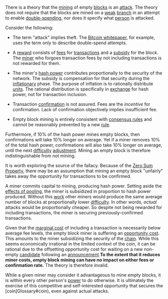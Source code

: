 There is a theory that the [mining](Glossary#mine) of empty [blocks](Glossary#block) is an [attack](Glossary#attack). The theory does not require that the blocks are mined on a [weak](Glossary#weak) [branch](Glossary#branch) in an attempt to enable [double-spending](Glossary#double-spend), nor does it specify what [person](Glossary#person) is attacked.

Consider the following:

* The term "attack" implies theft. The [Bitcoin whitepaper](https://bitcoin.org/bitcoin.pdf), for example, uses the term only to describe double-spend attempts.

* A [reward](Glossary#reward) consists of [fees](Glossary#fee) for [transactions](Glossary#transaction) and a [subsidy](Glossary#subsidy) for the block. The [miner](Glossary#miner) who forgoes transaction fees by not including transactions is not rewarded for them.

* The miner's [hash power](Glossary#hash-power) contributes proportionally to the security of the network. The subsidy is compensation for that security during the [inflationary](Glossary#inflation) phase. The purpose of inflation is to rationally distribute [units](Glossary#unit). The rational distribution is specifically in [exchange](Glossary#exchange) for hash power, not for transaction inclusion.

* Transaction [confirmation](Glossary#confirmation) is not assured. Fees are the *incentive* for confirmation. Lack of confirmation objectively implies insufficient fee.

* Empty block mining is entirely consistent with [consensus rules](Glossary#consensus-rules) and cannot be reasonably prevented by a new [rule](Glossary#rule).

Furthermore, if 10% of the hash power mines empty blocks, then confirmations will take 10% longer on average. Yet if a miner removes 10% of the total hash power, confirmations will also take 10% longer on average, until the next [difficulty](Glossary#difficulty) [adjustment](Glossary#adjustment). Mining an empty block is therefore indistinguishable from not mining.

It is worth exploring the source of the fallacy. Because of the [Zero Sum Property](Zero-Sum-Property), there may be an assumption that mining an empty block "unfairly" takes away the opportunity for transactions to be confirmed.

A miner commits capital to mining, producing hash power. Setting aside the [effects of pooling](Pooling-Pressure-Risk), the miner is subsidized in proportion to hash power produced. Without this [work](Glossary#work) other miners would produce the same average number of blocks at proportionally lower [difficulty](Glossary#difficulty). In other words, *actual* attacks would be proportionally cheaper. So despite not being rewarded for including transactions, the miner is securing previously-confirmed transactions.

Given that the [marginal cost](https://en.wikipedia.org/wiki/Marginal_cost) of including a transaction is necessarily below average fee levels, the empty block miner is suffering an [opportunity cost](https://en.wikipedia.org/wiki/Opportunity_cost). This amounts to the miner subsidizing the security of the [chain](Glossary#chain). While this seems economically irrational in the limited context of the coin, it can be rational due to the offsetting opportunity cost for waiting on a new non-empty [candidate](Glossary#candidate) following an [announcement](Glossary#announcement).**To the extent that it reduces miner costs, empty block mining can have no impact on either fees or confirmation rate.** The theory is therefore invalid.

While a given miner may consider it advantageous to mine empty blocks, it is within every other person's [power](Glossary#power) to do otherwise. It is ultimately the exercise of this competitive and self-interested opportunity that secures the [coin]Glossary#coin), even against actual attacks.
